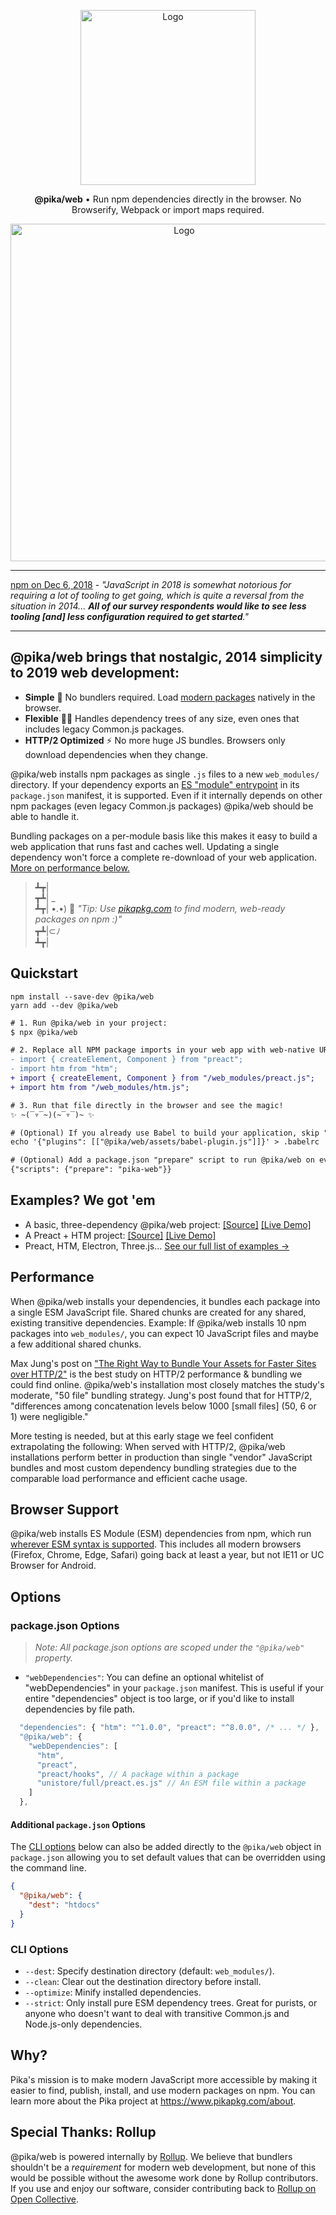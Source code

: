 <p align="center">
  <img alt="Logo" src="https://next.pikapkg.com/static/img/pika-web-logo.png" width="280">
</p>

<p align="center">
   <strong>@pika/web</strong> • Run npm dependencies directly in the browser. No Browserify, Webpack or import maps required.
</p>

<p align="center">
  <a href="https://twitter.com/midudev/status/1101828172390248448">
    <img alt="Logo" src="https://next.pikapkg.com/static/img/pika-web-demo.png?f" width="540">
  </a>
</p>

---

[npm on Dec 6, 2018](https://medium.com/npm-inc/this-year-in-javascript-2018-in-review-and-npms-predictions-for-2019-3a3d7e5298ef) - *"JavaScript in 2018 is somewhat notorious for requiring a lot of tooling to get going, which is quite a reversal from the situation in 2014... **All of our survey respondents would like to see less tooling [and] less configuration required to get started**."*

---


## @pika/web brings that nostalgic, 2014 simplicity to 2019 web development:

- **Simple** 💪 No bundlers required. Load [modern packages](http://pikapkg.com) natively in the browser.
- **Flexible** 🧘‍♂️ Handles dependency trees of any size, even ones that includes legacy Common.js packages.
- **HTTP/2 Optimized** ⚡️ No more huge JS bundles. Browsers only download dependencies when they change.

@pika/web installs npm packages as single `.js` files to a new `web_modules/` directory. If your dependency exports an [ES "module" entrypoint](https://github.com/rollup/rollup/wiki/pkg.module) in its `package.json` manifest, it is supported. Even if it internally depends on other npm packages (even legacy Common.js packages) @pika/web should be able to handle it.

Bundling packages on a per-module basis like this makes it easy to build a web application that runs fast and caches well. Updating a single dependency won't force a complete re-download of your web application. [More on performance below.](#performance)

> ┻┳|  
> ┳┻| _  
> ┻┳| •.•) 💬 *"Tip: Use [pikapkg.com](https://www.pikapkg.com) to find modern, web-ready packages on npm :)"*  
> ┳┻|⊂ﾉ     
> ┻┳|  


## Quickstart

```
npm install --save-dev @pika/web
yarn add --dev @pika/web
```

```diff
# 1. Run @pika/web in your project:
$ npx @pika/web

# 2. Replace all NPM package imports in your web app with web-native URLs:
- import { createElement, Component } from "preact";
- import htm from "htm";
+ import { createElement, Component } from "/web_modules/preact.js";
+ import htm from "/web_modules/htm.js";

# 3. Run that file directly in the browser and see the magic!  
✨ ~(‾▿‾~)(~‾▿‾)~ ✨

# (Optional) If you already use Babel to build your application, skip "Step 2" and let our plugin rewrite your imports automatically:
echo '{"plugins": [["@pika/web/assets/babel-plugin.js"]]}' > .babelrc

# (Optional) Add a package.json "prepare" script to run @pika/web on every npm install:
{"scripts": {"prepare": "pika-web"}}
```

## Examples? We got 'em

- A basic, three-dependency @pika/web project: [[Source]](https://glitch.com/edit/#!/pika-web-example-simple) [[Live Demo]](https://pika-web-example-simple.glitch.me/)
- A Preact + HTM project: [[Source]](https://glitch.com/edit/#!/pika-web-example-preact-htm) [[Live Demo]](https://pika-web-example-preact-htm.glitch.me)
- Preact, HTM, Electron, Three.js... [See our full list of examples →](/EXAMPLES.md)


## Performance

When @pika/web installs your dependencies, it bundles each package into a single ESM JavaScript file. Shared chunks are created for any shared, existing transitive dependencies. Example: If @pika/web installs 10 npm packages into `web_modules/`, you can expect 10 JavaScript files and maybe a few additional shared chunks.

Max Jung's post on ["The Right Way to Bundle Your Assets for Faster Sites over HTTP/2"](https://medium.com/@asyncmax/the-right-way-to-bundle-your-assets-for-faster-sites-over-http-2-437c37efe3ff) is the best study on HTTP/2 performance & bundling we could find online. @pika/web's installation most closely matches the study's moderate, "50 file" bundling strategy. Jung's post found that for HTTP/2, "differences among concatenation levels below 1000 [small files] (50, 6 or 1) were negligible."

More testing is needed, but at this early stage we feel confident extrapolating the following: When served with HTTP/2, @pika/web installations perform better in production than single "vendor" JavaScript bundles and most custom dependency bundling strategies due to the comparable load performance and efficient cache usage.

## Browser Support

@pika/web installs ES Module (ESM) dependencies from npm, which run [wherever ESM syntax is supported](https://caniuse.com/#feat=es6-module). This includes all modern browsers (Firefox, Chrome, Edge, Safari) going back at least a year, but not IE11 or UC Browser for Android.


## Options

### package.json Options

> *Note: All package.json options are scoped under the `"@pika/web"` property.*

* `"webDependencies"`: You can define an optional whitelist of "webDependencies" in your `package.json` manifest. This is useful if your entire "dependencies" object is too large, or if you'd like to install dependencies by file path.

```js
  "dependencies": { "htm": "^1.0.0", "preact": "^8.0.0", /* ... */ },
  "@pika/web": {
    "webDependencies": [
      "htm",
      "preact",
      "preact/hooks", // A package within a package
      "unistore/full/preact.es.js" // An ESM file within a package
    ]
  },
```

#### Additional `package.json` Options

The [CLI options](#cli-options) below can also be added directly to the `@pika/web` object in `package.json` allowing you to set default values that can be overridden using the command line.

```json
{
  "@pika/web": {
    "dest": "htdocs"
  }
}
```


### CLI Options


* `--dest`: Specify destination directory (default: `web_modules/`).
* `--clean`: Clear out the destination directory before install.
* `--optimize`: Minify installed dependencies.
* `--strict`: Only install pure ESM dependency trees. Great for purists, or anyone who doesn't want to deal with transitive Common.js and Node.js-only dependencies.


## Why?

Pika's mission is to make modern JavaScript more accessible by making it easier to find, publish, install, and use modern packages on npm. You can learn more about the Pika project at https://www.pikapkg.com/about.


## Special Thanks: Rollup

@pika/web is powered internally by [Rollup](https://rollupjs.org/). We believe that bundlers shouldn't be a *requirement* for modern web development, but none of this would be possible without the awesome work done by Rollup contributors. If you use and enjoy our software, consider contributing back to [Rollup on Open Collective](https://opencollective.com/rollup).
